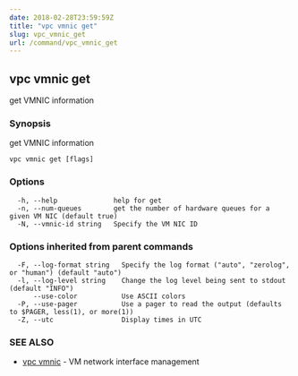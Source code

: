 ```yaml
---
date: 2018-02-28T23:59:59Z
title: "vpc vmnic get"
slug: vpc_vmnic_get
url: /command/vpc_vmnic_get
---
```

## vpc vmnic get

get VMNIC information

### Synopsis


get VMNIC information

```
vpc vmnic get [flags]
```

### Options

```
  -h, --help              help for get
  -n, --num-queues        get the number of hardware queues for a given VM NIC (default true)
  -N, --vmnic-id string   Specify the VM NIC ID
```

### Options inherited from parent commands

```
  -F, --log-format string   Specify the log format ("auto", "zerolog", or "human") (default "auto")
  -l, --log-level string    Change the log level being sent to stdout (default "INFO")
      --use-color           Use ASCII colors
  -P, --use-pager           Use a pager to read the output (defaults to $PAGER, less(1), or more(1))
  -Z, --utc                 Display times in UTC
```

### SEE ALSO
* [vpc vmnic](/command/vpc_vmnic)	 - VM network interface management

